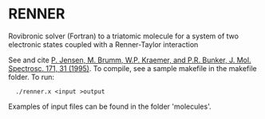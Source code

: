 # RENNER
 Rovibronic solver (Fortran) to a triatomic molecule for a system of two electronic states coupled with a Renner-Taylor interaction

See and cite [P. Jensen, M. Brumm, W.P. Kraemer, and P.R. Bunker, J. Mol. Spectrosc. 171, 31 (1995)](https://doi.org/10.1006/jmsp.1995.1101). 
To compile, see a sample makefile in the makefile folder. 
To run: 
       
      ./renner.x <input >output 
      

Examples of input files can be found in the folder 'molecules'. 

